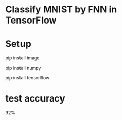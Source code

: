 # Classify MNIST by FNN in TensorFlow

# Setup
pip install image

pip install numpy

pip install tensorflow

# test accuracy
92%
